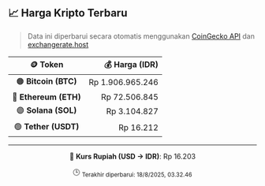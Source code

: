 

<!-- HARGA_KRIPTO -->
## 📈 Harga Kripto Terbaru

> Data ini diperbarui secara otomatis menggunakan [CoinGecko API](https://www.coingecko.com/) dan [exchangerate.host](https://exchangerate.host/)

<div align="center">

| 🪙 Token | 💰 Harga (IDR) |
|:------:|---------------:|
| 🟠 **Bitcoin (BTC)**   | Rp 1.906.965.246 |
| 🔵 **Ethereum (ETH)**  | Rp 72.506.845 |
| 🟣 **Solana (SOL)**    | Rp 3.104.827 |
| 🟢 **Tether (USDT)**   | Rp 16.212 |

---

💱 **Kurs Rupiah (USD → IDR)**: Rp 16.203

🕒 <sub>Terakhir diperbarui: 18/8/2025, 03.32.46</sub>

</div>
<!-- /HARGA_KRIPTO -->